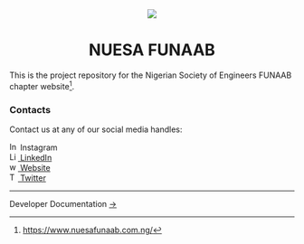 <div style="text-align: center;">
    <img src="public/logo.png" /> 
    <h1>NUESA FUNAAB</h1>
</div>

This is the project repository for the Nigerian Society of Engineers FUNAAB chapter website[^1].


### Contacts

Contact us at any of our social media handles:

<a href="https://instagram.com/nuesafunaab?igshid=NTc4MTIwNjQ2YQ==" target="_blank" style="text-decoration: none">
<img loading="lazy" height="15" width="15" title="NUESA FUNAAB Instagram" src="https://cdn.simpleicons.org/instagram/E1306C" alt="Instagram icon" /> Instagram</a><br />

<a href="https://www.linkedin.com/company/nuesa-funaab/" target="_blank">
<img loading="lazy" height="15" width="15" title="NUESA FUNAAB LinkedIn" src="https://cdn.simpleicons.org/linkedin/0A66C2" alt="LinkedIn icon" /> LinkedIn</a><br />

<a href="https://www.nuesafunaab.com.ng/contact" target="_blank">
<img loading="lazy" height="15" width="15" title="NUESA FUNAAB Website" src="public/logo.png" alt="website icon" /> Website</a><br />

<a href="https://x.com/nuesafunaab?s=11" target="_blank">
<img loading="lazy" height="15" width="15" title="NUESA FUNAAB Twitter" src="https://cdn.simpleicons.org/twitter/1DA1F2" alt="Twitter icon" /> Twitter</a><br />


---

Developer Documentation [&rarr;](docs/README.md)

[^1]: https://www.nuesafunaab.com.ng/
